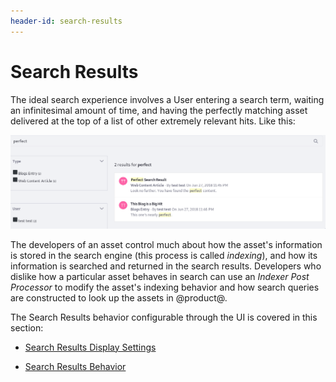 ```yaml
---
header-id: search-results
---
```


# Search Results

The ideal search experience involves a User entering a search term, waiting an
infinitesimal amount of time, and having the perfectly matching asset delivered
at the top of a list of other extremely relevant hits. Like this:

![Figure 1: The goal is to return the perfect results to Users searching your site.](../../../images/search-results-perfect.png)

The developers of an asset control much about how the asset's information is
stored in the search engine (this process is called
*indexing*<!--(/develop/tutorials/-/knowledge_base/7-1/understanding-search-and-indexing)-->),
and how its information is searched and returned in the search results.
Developers who dislike how a particular asset behaves in search can use an
*Indexer Post Processor* to modify the asset's indexing behavior and how search
queries are constructed to look up the assets in @product@.

The Search Results behavior configurable through the UI is covered in this
section:

- [Search Results Display Settings](/docs/7-1/user/-/knowledge_base/u/display-settings)

- [Search Results Behavior](/docs/7-1/user/-/knowledge_base/u/search-results-behavior)

